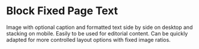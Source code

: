 # Block Fixed Page Text

Image with optional caption and formatted text side by side on desktop and stacking on mobile. Easily to be used for editorial content. Can be quickly adapted for more controlled layout options with fixed image ratios.
